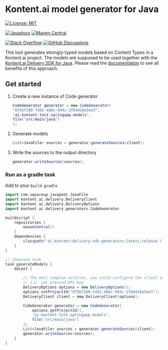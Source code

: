 # Kontent.ai model generator for Java

[![License: MIT](https://img.shields.io/badge/License-MIT-yellow.svg)](https://opensource.org/licenses/MIT)

[![Javadocs](https://javadoc.io/badge/ai.kontent/delivery-sdk-generators.svg)](https://javadoc.io/doc/ai.kontent/delivery-sdk-generators)
[![Maven Central](https://img.shields.io/maven-central/v/ai.kontent/delivery-sdk-generators)](https://s01.oss.sonatype.org/content/groups/public/ai/kontent/delivery-sdk-generators)

[![Stack Overflow](https://img.shields.io/badge/Stack%20Overflow-ASK%20NOW-FE7A16.svg?logo=stackoverflow&logoColor=white)](https://stackoverflow.com/tags/kontent-ai)
[![GitHub Discussions](https://img.shields.io/badge/GitHub-Discussions-FE7A16.svg?style=popout&logo=github)](https://github.com//Home/discussions)


This tool generates strongly-typed models based on Content Types in a Kontent.ai project. The models are supposed to be used together with the [Kontent.ai Delivery SDK for Java](../deliver-sdky/README.md). Please read the [documentation](../docs/Working-with-strongly-typed-models-aka-Code-First-approach.md) to see all benefits of this approach.

## Get started

1. Create a new instance of Code generator

    ```java
    CodeGenerator generator = new CodeGenerator(
    "975bf280-fd91-488c-994c-2f04416e5ee3",
    'ai.kontent.test.springapp.models',
    file('src/main/java')
    );
    ```

1. Generate models

    ```java
    List<JavaFile> sources = generator.generateSources(client);
    ```

1. Write the sources to the output directory

    ```java
    generator.writeSources(sources);
    ```

### Run as a gradle task

Add to your `build.gradle`

```groovy
import com.squareup.javapoet.JavaFile
import kontent.ai.delivery.DeliveryClient
import kontent.ai.delivery.DeliveryOptions
import kontent.ai.delivery.generators.CodeGenerator

buildscript {
    repositories {
        mavenCentral()
    }
    dependencies {
        classpath('ai.kontent:delivery-sdk-generators:latest.release')
    }
}

// showcase task
task generateModels {
    doLast {

        // The most complex solution, you could configure the client as you want
        // i.e. set preview API key
        DeliveryOptions options = new DeliveryOptions();
        options.setProjectId("975bf280-fd91-488c-994c-2f04416e5ee3");
        DeliveryClient client = new DeliveryClient(options);

        CodeGenerator generator = new CodeGenerator(
            options.getProjectId(),
            'ai.kontent.test.springapp.models',
            file('src/main/java')
        );
        List<JavaFile> sources = generator.generateSources(client);
        generator.writeSources(sources);
    }
}

```
